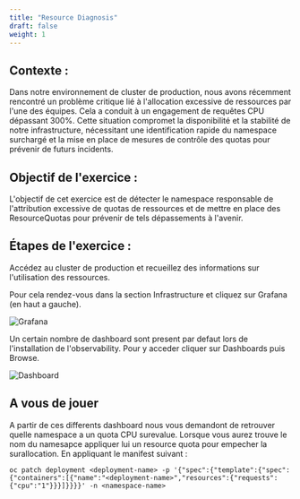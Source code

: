 ```yaml
---
title: "Resource Diagnosis"
draft: false
weight: 1
---
```



## Contexte :

Dans notre environnement de cluster de production, nous avons récemment rencontré un problème critique lié à l'allocation excessive de ressources par l'une des équipes. Cela a conduit à un engagement de requêtes CPU dépassant 300%. Cette situation compromet la disponibilité et la stabilité de notre infrastructure, nécessitant une identification rapide du namespace surchargé et la mise en place de mesures de contrôle des quotas pour prévenir de futurs incidents.

## Objectif de l'exercice :

L'objectif de cet exercice est de détecter le namespace responsable de l'attribution excessive de quotas de ressources et de mettre en place des ResourceQuotas pour prévenir de tels dépassements à l'avenir.

## Étapes de l'exercice :

Accédez au cluster de production et recueillez des informations sur l'utilisation des ressources.

Pour cela rendez-vous dans la section Infrastructure et cliquez sur Grafana (en haut a gauche).

![Grafana](/OPP-2023-lab-instruction.github.io/images/grafana-access.png)

Un certain nombre de dashboard sont present par defaut lors de l'installation de l'observability. Pour y acceder cliquer sur Dashboards puis Browse.

![Dashboard](/OPP-2023-lab-instruction.github.io/images/browse-dashboard.png)

## A vous de jouer 

A partir de ces differents dashboard nous vous demandont de retrouver quelle namespace a un quota CPU surevalue. Lorsque vous aurez trouve le nom du namesapce appliquer lui un resource quota pour empecher la surallocation. En appliquant le manifest suivant :

```shell
oc patch deployment <deployment-name> -p '{"spec":{"template":{"spec":{"containers":[{"name":"<deployment-name>","resources":{"requests":{"cpu":"1"}}}]}}}}' -n <namespace-name>
```




